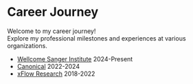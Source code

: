 # Career Journey

Welcome to my career journey!  
Explore my professional milestones and experiences at various organizations.

- [Wellcome Sanger Institute](wsi.md) 2024-Present
- [Canonical](canonical.md) 2022-2024
- [xFlow Research](xflow.md) 2018-2022